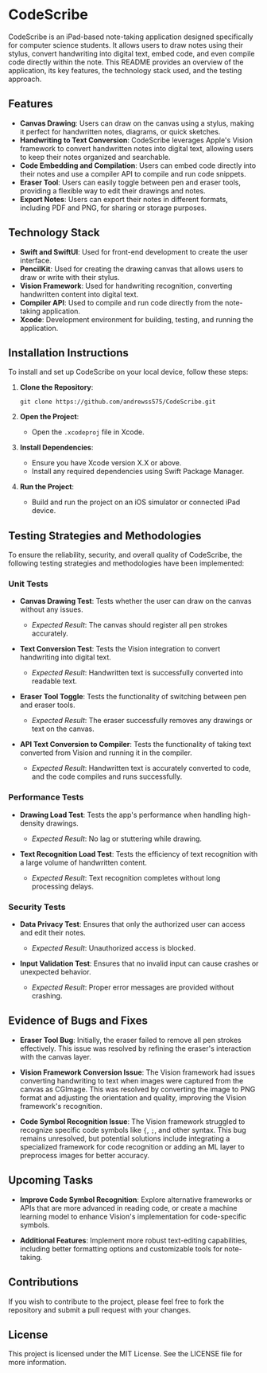 # CodeScribe

CodeScribe is an iPad-based note-taking application designed specifically for computer science students. It allows users to draw notes using their stylus, convert handwriting into digital text, embed code, and even compile code directly within the note. This README provides an overview of the application, its key features, the technology stack used, and the testing approach.

## Features

- **Canvas Drawing**: Users can draw on the canvas using a stylus, making it perfect for handwritten notes, diagrams, or quick sketches.
- **Handwriting to Text Conversion**: CodeScribe leverages Apple's Vision framework to convert handwritten notes into digital text, allowing users to keep their notes organized and searchable.
- **Code Embedding and Compilation**: Users can embed code directly into their notes and use a compiler API to compile and run code snippets.
- **Eraser Tool**: Users can easily toggle between pen and eraser tools, providing a flexible way to edit their drawings and notes.
- **Export Notes**: Users can export their notes in different formats, including PDF and PNG, for sharing or storage purposes.

## Technology Stack

- **Swift and SwiftUI**: Used for front-end development to create the user interface.
- **PencilKit**: Used for creating the drawing canvas that allows users to draw or write with their stylus.
- **Vision Framework**: Used for handwriting recognition, converting handwritten content into digital text.
- **Compiler API**: Used to compile and run code directly from the note-taking application.
- **Xcode**: Development environment for building, testing, and running the application.

## Installation Instructions

To install and set up CodeScribe on your local device, follow these steps:

1. **Clone the Repository**:
   ```
   git clone https://github.com/andrewss575/CodeScribe.git
   ```

2. **Open the Project**:
   - Open the `.xcodeproj` file in Xcode.

3. **Install Dependencies**:
   - Ensure you have Xcode version X.X or above.
   - Install any required dependencies using Swift Package Manager.

4. **Run the Project**:
   - Build and run the project on an iOS simulator or connected iPad device.

## Testing Strategies and Methodologies

To ensure the reliability, security, and overall quality of CodeScribe, the following testing strategies and methodologies have been implemented:

### Unit Tests

- **Canvas Drawing Test**: Tests whether the user can draw on the canvas without any issues. 
  - *Expected Result*: The canvas should register all pen strokes accurately.

- **Text Conversion Test**: Tests the Vision integration to convert handwriting into digital text.
  - *Expected Result*: Handwritten text is successfully converted into readable text.

- **Eraser Tool Toggle**: Tests the functionality of switching between pen and eraser tools.
  - *Expected Result*: The eraser successfully removes any drawings or text on the canvas.

- **API Text Conversion to Compiler**: Tests the functionality of taking text converted from Vision and running it in the compiler.
  - *Expected Result*: Handwritten text is accurately converted to code, and the code compiles and runs successfully.

### Performance Tests

- **Drawing Load Test**: Tests the app's performance when handling high-density drawings.
  - *Expected Result*: No lag or stuttering while drawing.

- **Text Recognition Load Test**: Tests the efficiency of text recognition with a large volume of handwritten content.
  - *Expected Result*: Text recognition completes without long processing delays.

### Security Tests

- **Data Privacy Test**: Ensures that only the authorized user can access and edit their notes.
  - *Expected Result*: Unauthorized access is blocked.

- **Input Validation Test**: Ensures that no invalid input can cause crashes or unexpected behavior.
  - *Expected Result*: Proper error messages are provided without crashing.

## Evidence of Bugs and Fixes

- **Eraser Tool Bug**: Initially, the eraser failed to remove all pen strokes effectively. This issue was resolved by refining the eraser's interaction with the canvas layer.

- **Vision Framework Conversion Issue**: The Vision framework had issues converting handwriting to text when images were captured from the canvas as CGImage. This was resolved by converting the image to PNG format and adjusting the orientation and quality, improving the Vision framework's recognition.

- **Code Symbol Recognition Issue**: The Vision framework struggled to recognize specific code symbols like `{`, `;`, and other syntax. This bug remains unresolved, but potential solutions include integrating a specialized framework for code recognition or adding an ML layer to preprocess images for better accuracy.

## Upcoming Tasks

- **Improve Code Symbol Recognition**: Explore alternative frameworks or APIs that are more advanced in reading code, or create a machine learning model to enhance Vision's implementation for code-specific symbols.

- **Additional Features**: Implement more robust text-editing capabilities, including better formatting options and customizable tools for note-taking.

## Contributions

If you wish to contribute to the project, please feel free to fork the repository and submit a pull request with your changes.

## License

This project is licensed under the MIT License. See the LICENSE file for more information.

